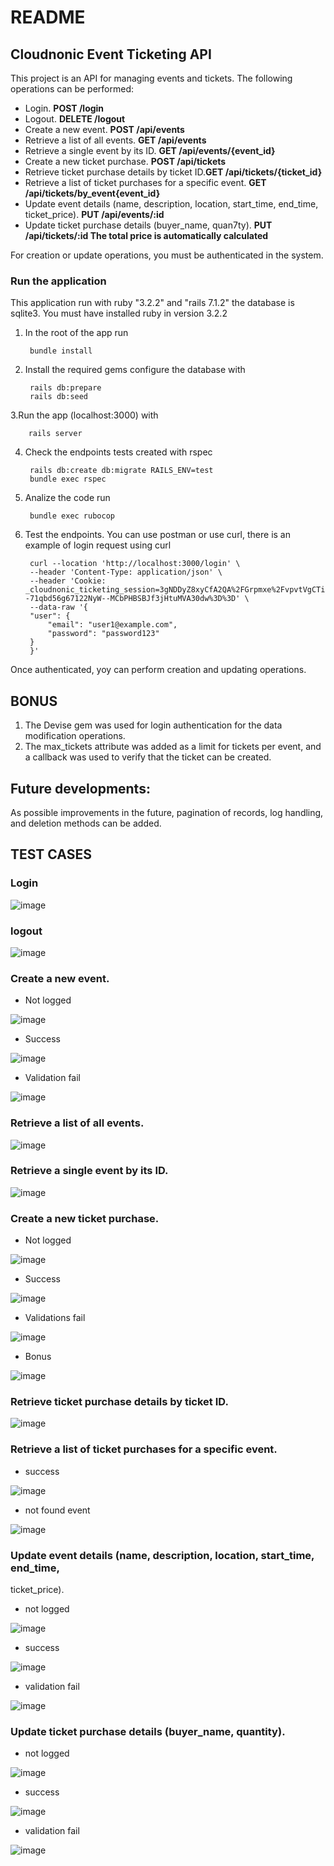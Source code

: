 # README

## Cloudnonic Event Ticketing API

This project is an API for managing events and tickets. The following operations can be performed:

- Login.  **POST   /login**
- Logout.  **DELETE   /logout**
- Create a new event.  **POST   /api/events**
- Retrieve a list of all events.  **GET /api/events**
- Retrieve a single event by its ID. **GET /api/events/{event_id}**
- Create a new ticket purchase. **POST /api/tickets**
- Retrieve ticket purchase details by ticket ID.**GET /api/tickets/{ticket_id}**
- Retrieve a list of ticket purchases for a specific event. **GET /api/tickets/by_event{event_id}**
- Update event details (name, description, location, start_time, end_time, 
ticket_price).  **PUT    /api/events/:id**
- Update ticket purchase details (buyer_name, quan7ty). **PUT    /api/tickets/:id  The total price is automatically calculated**

For creation or update operations, you must be authenticated in the system.


### Run the application

This application run with ruby "3.2.2" and "rails 7.1.2" the database is sqlite3. You must have installed ruby in version 3.2.2

1. In the root of the app run

        bundle install


2. Install the required gems configure the database with

        rails db:prepare
        rails db:seed
    
3.Run the app (localhost:3000) with

        rails server
    
4. Check the endpoints tests created with rspec 

        rails db:create db:migrate RAILS_ENV=test
        bundle exec rspec
    
5. Analize the code run

        bundle exec rubocop

6. Test the endpoints. You can use postman or use curl, there is an example of login request using curl

        curl --location 'http://localhost:3000/login' \
        --header 'Content-Type: application/json' \
        --header 'Cookie: _cloudnonic_ticketing_session=3gNDDyZ8xyCfA2QA%2FGrpmxe%2FvpvtVgCTiGSdn2dOVFxmTbuCsa2sG8vEbkUKRG%2FNb%2F%2Bnl6WuvpM8SoIV0p4B%2FrVLqJveUhd%2B94x09%2B7POp8LurVHK%2FyyvVRS7SpBxNv4qqigwuofARXF6I9nVOj9B88z5mnrSZ1%2B2h%2FMs1OGDv%2FM38SfjxBp6oayqexIZgy3nyrpBaLrtZdlI0RlEYgOdqOqvSTWzzz2GREbJqqMeTFSskAzzjbuefm3tzTVS%2F1pawsromIWfa1hbp4segvBpBCK4PHa4DU9YHUFk%2BEsxArFUjdTAg%3D%3D--71qbd56g67122NyW--MCbPHBSBJf3jHtuMVA30dw%3D%3D' \
        --data-raw '{
        "user": {
            "email": "user1@example.com",
            "password": "password123"
        }
        }'
Once authenticated, yoy can perform creation and updating operations.

## BONUS
1) The Devise gem was used for login authentication for the data modification operations.
2) The max_tickets attribute was added as a limit for tickets per event, and a callback was used to verify that the ticket can be created.

## Future developments:
As possible improvements in the future, pagination of records, log handling, and deletion methods can be added.

## TEST CASES

### Login

![image](https://github.com/BohorquezSD/CloudnonicTicketing/assets/24967174/49f7d9a5-6f3a-4872-b9c0-94a2cfafd4fa)

### logout

![image](https://github.com/BohorquezSD/CloudnonicTicketing/assets/24967174/ac896061-1435-40d9-a5d3-83014f9f6d1f)

### Create a new event.
- Not logged
  
![image](https://github.com/BohorquezSD/CloudnonicTicketing/assets/24967174/c3865140-c67a-49b9-a08a-e6b61bb90da3)
- Success
  
![image](https://github.com/BohorquezSD/CloudnonicTicketing/assets/24967174/7ae51063-ac89-4934-9b41-9218ecef9554)
- Validation fail
  
![image](https://github.com/BohorquezSD/CloudnonicTicketing/assets/24967174/77e98b6a-949c-436d-b7b4-4a501a2ce21a)


### Retrieve a list of all events.
![image](https://github.com/BohorquezSD/CloudnonicTicketing/assets/24967174/786fd155-cf3c-4246-9cb5-d52767a0cc46)

### Retrieve a single event by its ID.
![image](https://github.com/BohorquezSD/CloudnonicTicketing/assets/24967174/7068b9b1-d576-45f2-9e1d-d221242850ae)

### Create a new ticket purchase.
- Not logged
  
![image](https://github.com/BohorquezSD/CloudnonicTicketing/assets/24967174/75abd89d-767f-4a4a-9bd6-1d7f1c122fe8)

- Success
          
![image](https://github.com/BohorquezSD/CloudnonicTicketing/assets/24967174/f964ad11-5ade-42d6-af53-099d8df434e9)
       
- Validations fail
        
![image](https://github.com/BohorquezSD/CloudnonicTicketing/assets/24967174/600e9c6a-e9e6-473f-ade5-57e660eb6c36)
        
- Bonus
        
![image](https://github.com/BohorquezSD/CloudnonicTicketing/assets/24967174/2c977ab2-3e15-47b8-9768-12ff9cb58a8c)

### Retrieve ticket purchase details by ticket ID.
![image](https://github.com/BohorquezSD/CloudnonicTicketing/assets/24967174/9b95cd44-68cb-4936-8832-4c67a3a666a2)

### Retrieve a list of ticket purchases for a specific event.
- success
  
![image](https://github.com/BohorquezSD/CloudnonicTicketing/assets/24967174/2a23d958-db52-47f8-bbfc-2711b29fe448)

- not found event
  
![image](https://github.com/BohorquezSD/CloudnonicTicketing/assets/24967174/09ac9ccd-dc71-46fa-82f5-359db253c038)

### Update event details (name, description, location, start_time, end_time, 
ticket_price).
- not logged
  
![image](https://github.com/BohorquezSD/CloudnonicTicketing/assets/24967174/f6835f12-ff9c-42d3-a374-29f2a5b39258)

- success
  
![image](https://github.com/BohorquezSD/CloudnonicTicketing/assets/24967174/64f60925-cf7c-4a5f-b9da-63fad4db6789)

- validation fail
  
![image](https://github.com/BohorquezSD/CloudnonicTicketing/assets/24967174/b2cc30f1-c081-429f-af0f-9b2ff52b1296)
  
### Update ticket purchase details (buyer_name, quantity).
- not logged
  
 ![image](https://github.com/BohorquezSD/CloudnonicTicketing/assets/24967174/37f42d92-0256-4cc1-97e2-8bc85cd69eee)
 
- success
  
 ![image](https://github.com/BohorquezSD/CloudnonicTicketing/assets/24967174/5ac8756b-024d-45f7-9688-fc4fadb16531)
 
- validation fail

![image](https://github.com/BohorquezSD/CloudnonicTicketing/assets/24967174/4f2c8a07-f838-4fee-9281-37e13c55ffcf)

